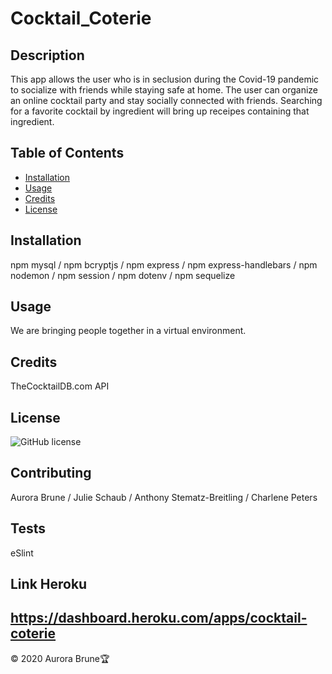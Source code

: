 # Cocktail_Coterie

## Description 
This app allows the user who is in seclusion during the Covid-19 pandemic to socialize with friends while staying safe at home.  The user can organize an online cocktail party and stay socially connected with friends.  Searching for a favorite cocktail by ingredient will bring up receipes containing that ingredient.

## Table of Contents

* [Installation](#installation)
* [Usage](#usage)
* [Credits](#credits)
* [License](#license)

## Installation 
npm mysql / npm bcryptjs / npm express / npm express-handlebars / npm nodemon / npm session / npm dotenv / npm sequelize

## Usage 
We are bringing people together in a virtual environment.

## Credits
TheCocktailDB.com API

## License
![GitHub license](https://img.shields.io/badge/license-MIT-blue.svg)


## Contributing
Aurora Brune / Julie Schaub / Anthony Stematz-Breitling / Charlene Peters

## Tests
eSlint

## Link Heroku
https://dashboard.heroku.com/apps/cocktail-coterie
---
© 2020 Aurora Brune🏆 


